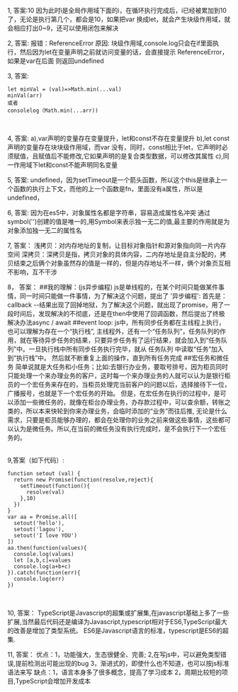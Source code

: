 1,
答案:10 因为此时i是全局作用域下面的i，在循环执行完成后，i已经被累加到10了，无论是执行第几个，都会是10，如果把var 换成let，就会产生块级作用域，就会相应打出0~9，还可以使用闭包来解决
<br/>

2,
答案: 报错：ReferenceError
原因: 块级作用域,console.log只会在if里面执行，然后因为let在变量声明之前就访问变量的话，会直接提示 ReferenceError，如果是var在后面 则返回undefined
<br/>

3,
答案:
```
let minVal = (val)=>Math.min(...val)
minVal(arr)
或者
consolelog（Math.min(...arr))
```
<br/>

4,
答案:
a),var声明的变量存在变量提升，let和const不存在变量提升
b),let const 声明的变量存在块块级作用域，而var 没有，同时，const相比于let，它声明时必须赋值，且赋值后不能修改,它如果声明的是复合类型数据，可以修改其属性
c),同一作用域下let和const不能声明同名变量
<br/>

5,
答案:
undefined，因为setTimeout是一个箭头函数，所以这个this是继承上一个函数的执行上下文，而他的上一个函数是fn，里面没有a属性，所以是undefined，
<br/>

6,
答案:
因为在es5中，对象属性名都是字符串，容易造成属性名冲突 通过symbol('')创建的值是唯一的,用Symbol来表示独一无二的值,最主要的作用就是为对象添加独一无二的属性名
<br/>

7,
答案：
浅拷贝：对内存地址的复制，让目标对象指针和源对象指向同一片内存空间
深拷贝：深拷贝是指，拷贝对象的具体内容，二内存地址是自主分配的，拷贝结束之后俩个对象虽然存的值是一样的，但是内存地址不一样，俩个对象页互相不影响，互不干涉
<br/>

8，
答案：
##我的理解：(js异步编程)
js是单线程的，在某个时间只能做某件事情，同一时间只能做一件事情，为了解决这个问题，提出了 '异步编程':
首先是：callback --结果出现了回掉地狱，为了解决这个问题，就出现了promise，用了一段时间后，发现解决的不彻底，还是在then中使用了回调函数，然后提出了终极解决办法async / await
##event loop:
js中，所有同步任务都在主线程上执行，也可以理解为存在一个“执行栈”,
主线程外，还有一个“任务队列”，任务队列的作用，就在等待异步任务的结果，只要异步任务有了运行结果，就会加入到“任务队列”中。一旦执行栈中所有同步任务执行完毕，就从 任务队列 中读取“任务”加入到“执行栈”中。
然后就不断重复上面的操作，直到所有任务完成
##宏任务和微任务
简单说就是大任务和小任务；比如:去银行办业务，要取号排号，因为柜员同时只能处理一个来办理业务的客户，这时每一个来办理业务的人就可以认为是银行柜员的一个宏任务来存在的，当柜员处理完当前客户的问题以后，选择接待下一位，广播报号，也就是下一个宏任务的开始。
但是，在宏任务在执行的过程中，是可以添加一些微任务的，就像在柜台办理业务，办存款过程中，可以查余额，转账之类的，所以本来快轮到你来办理业务，会临时添加的“业务”而往后推,
无论是什么需求，只要是柜员能够办理的，都会在处理你的业务之前来做这些事情，这些都可以认为是微任务。所以,在当前的微任务没有执行完成时，是不会执行下一个宏任务的。

<br/>
9,答案（如下代码）:

```
function setout (val) {
  return new Promise(function(resolve,reject){
    setTimeout(function(){
      resolve(val)
    },10)
  })
}
var aa = Promise.all([
  setout('hello'),
  setout('lagou'),
  setout('I love YOU')
])
aa.then(function(values){
  console.log(values)
  let [a,b,c]=values
  console.log(a+b+c)
}).catch(function(err){
  console.log(err)
})
```
<br/>

10,
答案：
TypeScript是Javascript的超集或扩展集,在javascript基础上多了一些扩展,当然最后代码还是编译为Javascript,typescript相对于ES6,TypeScript最大的改善是增加了类型系统。
ES6是Javascript语言的标准，typescript是ES6的超集.
<br/>

11,
答案：
优点：1，功能强大，生态很健全、完善;
    2,在写js中，可以避免类型错误,提前检测出可能出现的bug
    3，渐进式的，即使什么也不知道，也可以按js标准语法来写
缺点：1，语言本身多了很多概念，提高了学习成本
    2，周期比较短的项目,TypeScript会增加开发成本

